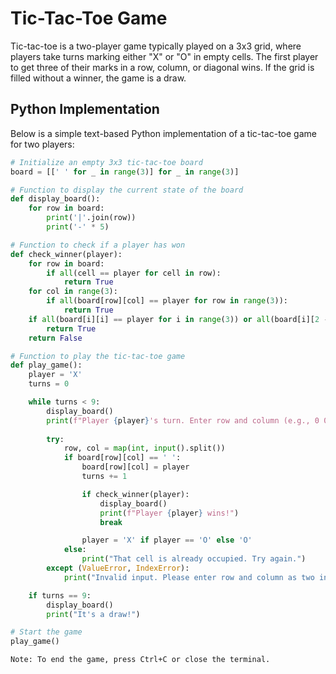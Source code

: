 # Tic-Tac-Toe Game

Tic-tac-toe is a two-player game typically played on a 3x3 grid, where players take turns marking either "X" or "O" in empty cells. The first player to get three of their marks in a row, column, or diagonal wins. If the grid is filled without a winner, the game is a draw.

## Python Implementation

Below is a simple text-based Python implementation of a tic-tac-toe game for two players:

```python
# Initialize an empty 3x3 tic-tac-toe board
board = [[' ' for _ in range(3)] for _ in range(3)]

# Function to display the current state of the board
def display_board():
    for row in board:
        print('|'.join(row))
        print('-' * 5)

# Function to check if a player has won
def check_winner(player):
    for row in board:
        if all(cell == player for cell in row):
            return True
    for col in range(3):
        if all(board[row][col] == player for row in range(3)):
            return True
    if all(board[i][i] == player for i in range(3)) or all(board[i][2 - i] == player for i in range(3)):
        return True
    return False

# Function to play the tic-tac-toe game
def play_game():
    player = 'X'
    turns = 0

    while turns < 9:
        display_board()
        print(f"Player {player}'s turn. Enter row and column (e.g., 0 0 for the top-left cell):")
        
        try:
            row, col = map(int, input().split())
            if board[row][col] == ' ':
                board[row][col] = player
                turns += 1

                if check_winner(player):
                    display_board()
                    print(f"Player {player} wins!")
                    break

                player = 'X' if player == 'O' else 'O'
            else:
                print("That cell is already occupied. Try again.")
        except (ValueError, IndexError):
            print("Invalid input. Please enter row and column as two integers.")

    if turns == 9:
        display_board()
        print("It's a draw!")

# Start the game
play_game()
```
`Note: To end the game, press Ctrl+C or close the terminal.`
